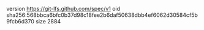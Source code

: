version https://git-lfs.github.com/spec/v1
oid sha256:568bbca6bfc0b37d98c18fee2b6daf50638dbb4ef6062d30584cf5b9fcb6d370
size 2884
